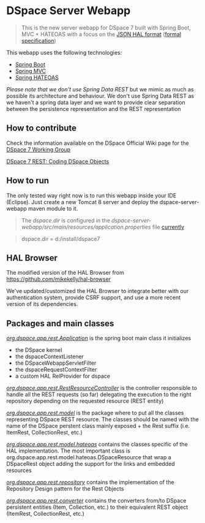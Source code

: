 # DSpace Server Webapp
> This is the new server webapp for DSpace 7 built with Spring Boot, MVC + HATEOAS with a focus on the [JSON HAL format](http://stateless.co/hal_specification.html) ([formal specification](https://tools.ietf.org/html/draft-kelly-json-hal-08))

This webapp uses the following technologies:
- [Spring Boot](https://projects.spring.io/spring-boot/) 
- [Spring MVC](https://spring.io/guides/gs/rest-service/)
- [Spring HATEOAS](http://projects.spring.io/spring-hateoas/)

*Please note that we don't use Spring Data REST* but we mimic as much as possible its architecture and behaviour.
We don't use Spring Data REST as we haven't a spring data layer and we want to provide clear separation between the persistence representation and the REST representation

## How to contribute
Check the information available on the DSpace Official Wiki page for the [DSpace 7 Working Group](https://wiki.duraspace.org/display/DSPACE/DSpace+7+UI+Working+Group)

[DSpace 7 REST: Coding DSpace Objects](https://wiki.duraspace.org/display/DSPACE/DSpace+7+REST%3A+Coding+DSpace+Objects)

## How to run
The only tested way right now is to run this webapp inside your IDE (Eclipse). Just create a new Tomcat 8 server and deploy the dspace-server-webapp maven module to it.
> The *dspace.dir* is configured in the *dspace-server-webapp/src/main/resources/application.properties* file
[currently](src/main/resources/application.properties#L25)

> dspace.dir = d:/install/dspace7

## HAL Browser

The modified version of the HAL Browser from https://github.com/mikekelly/hal-browser

We've updated/customized the HAL Browser to integrate better with our authentication system, provide CSRF support, and use a more recent version of its dependencies.

## Packages and main classes
*[org.dspace.app.rest.Application](src/main/java/org/dspace/app/rest/Application.java)* is the spring boot main class it initializes
- the DSpace kernel
- the dspaceContextListener
- the DSpaceWebappServletFilter
- the dspaceRequestContextFilter
- a custom HAL RelProvider for dspace

*[org.dspace.app.rest.RestResourceController](src/main/java/org/dspace/app/rest/RestResourceController.java)* is the controller responsible to handle all the REST requests (so far) delegating the execution to the right repository depending on the requested resource (REST entity)

*[org.dspace.app.rest.model](src/main/java/org/dspace/app/rest/model)* is the package where to put all the classes representing DSpace REST resource. The classes should be named with the name of the DSpace perstent class mainly exposed + the Rest suffix (i.e. ItemRest, CollectionRest, etc.)

*[org.dspace.app.rest.model.hateoas](src/main/java/org/dspace/app/rest/model/hateoas)* contains the classes specific of the HAL implementation. The most important class is org.dspace.app.rest.model.hateoas.DSpaceResource<T> that wrap a DSpaceRest object adding the support for the links and embedded resources

*[org.dspace.app.rest.repository](src/main/java/org/dspace/app/rest/repository)* contains the implementation of the Repository Design pattern for the Rest Objects

*[org.dspace.app.rest.converter](src/main/java/org/dspace/app/rest/converter)* contains the converters from/to DSpace persistent entities (Item, Collection, etc.) to their equivalent REST object (ItemRest, CollectionRest, etc.)
